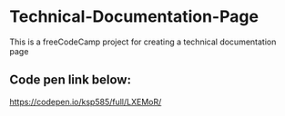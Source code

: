 # Technical-Documentation-Page

This is a freeCodeCamp project for creating a technical documentation page

## Code pen link below:

https://codepen.io/ksp585/full/LXEMoR/
